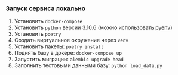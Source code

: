 ### Запуск сервиса локально


1. Установить `docker-compose`
2. Установить `python` версии 3.10.6 (можно использовать [pyenv](https://github.com/pyenv/pyenv))
3. Установить `poetry`
4. Создать виртуальное окружение через `venv`
5. Установить пакеты: `poetry install`
6. Поднять базу в докере: `docker-compose up`
7. Запустить миграции: `alembic upgrade head`
8. Заполнить тестовыми данными базу: `python load_data.py`




